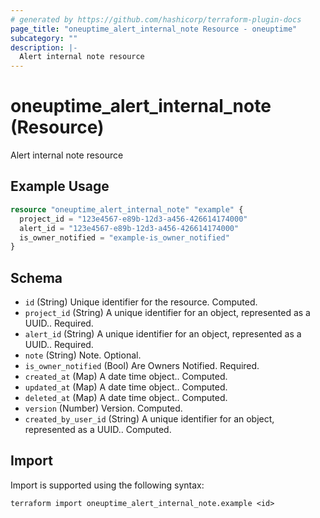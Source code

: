 ```yaml
---
# generated by https://github.com/hashicorp/terraform-plugin-docs
page_title: "oneuptime_alert_internal_note Resource - oneuptime"
subcategory: ""
description: |-
  Alert internal note resource
---
```


# oneuptime_alert_internal_note (Resource)

Alert internal note resource

## Example Usage

```terraform
resource "oneuptime_alert_internal_note" "example" {
  project_id = "123e4567-e89b-12d3-a456-426614174000"
  alert_id = "123e4567-e89b-12d3-a456-426614174000"
  is_owner_notified = "example-is_owner_notified"
}
```

## Schema

- `id` (String) Unique identifier for the resource. Computed.
- `project_id` (String) A unique identifier for an object, represented as a UUID.. Required.
- `alert_id` (String) A unique identifier for an object, represented as a UUID.. Required.
- `note` (String) Note. Optional.
- `is_owner_notified` (Bool) Are Owners Notified. Required.
- `created_at` (Map) A date time object.. Computed.
- `updated_at` (Map) A date time object.. Computed.
- `deleted_at` (Map) A date time object.. Computed.
- `version` (Number) Version. Computed.
- `created_by_user_id` (String) A unique identifier for an object, represented as a UUID.. Computed.

## Import

Import is supported using the following syntax:

```shell
terraform import oneuptime_alert_internal_note.example <id>
```
